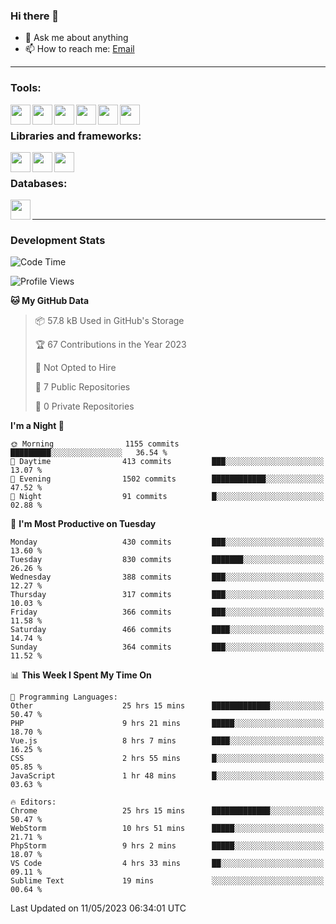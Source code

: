 ### Hi there 👋

- 💬 Ask me about anything
- 📫 How to reach me: [Email]

---

### Tools:
<img align='left' height="32" width="32" src="https://cdn.jsdelivr.net/npm/simple-icons@4.8.0/icons/phpstorm.svg" />
<img align='left' height="32" width="32" src="https://cdn.jsdelivr.net/npm/simple-icons@4.8.0/icons/webstorm.svg" />
<img align='left' height="32" width="32" src="https://cdn.jsdelivr.net/npm/simple-icons@4.8.0/icons/visualstudiocode.svg" />
<img align='left' height="32" width="32" src="https://cdn.jsdelivr.net/npm/simple-icons@4.8.0/icons/sublimetext.svg" />
<img align='left' height="32" width="32" src="https://cdn.jsdelivr.net/npm/simple-icons@4.8.0/icons/laragon.svg" />
<img align='left' height="32" width="32" src="https://cdn.jsdelivr.net/npm/simple-icons@4.8.0/icons/docker.svg" />
<br>

### Libraries and frameworks:
<img align='left' height="32" width="32" src="https://cdn.jsdelivr.net/npm/simple-icons@4.8.0/icons/laravel.svg" />
<img align='left' height="32" width="32" src="https://cdn.jsdelivr.net/npm/simple-icons@4.8.0/icons/vue-dot-js.svg" />
<img align='left' height="32" width="32" src="https://cdn.jsdelivr.net/npm/simple-icons@4.8.0/icons/jquery.svg" />
<br>

### Databases:
<img align='left' height="32" width="32" src="https://cdn.jsdelivr.net/npm/simple-icons@4.8.0/icons/mysql.svg" />
<br>

---
### Development Stats
<!--START_SECTION:waka-->
![Code Time](http://img.shields.io/badge/Code%20Time-1%2C566%20hrs%2035%20mins-blue)

![Profile Views](http://img.shields.io/badge/Profile%20Views-0-blue)

**🐱 My GitHub Data** 

> 📦 57.8 kB Used in GitHub's Storage 
 > 
> 🏆 67 Contributions in the Year 2023
 > 
> 🚫 Not Opted to Hire
 > 
> 📜 7 Public Repositories 
 > 
> 🔑 0 Private Repositories 
 > 
**I'm a Night 🦉** 

```text
🌞 Morning                1155 commits        █████████░░░░░░░░░░░░░░░░   36.54 % 
🌆 Daytime                413 commits         ███░░░░░░░░░░░░░░░░░░░░░░   13.07 % 
🌃 Evening                1502 commits        ████████████░░░░░░░░░░░░░   47.52 % 
🌙 Night                  91 commits          █░░░░░░░░░░░░░░░░░░░░░░░░   02.88 % 
```
📅 **I'm Most Productive on Tuesday** 

```text
Monday                   430 commits         ███░░░░░░░░░░░░░░░░░░░░░░   13.60 % 
Tuesday                  830 commits         ███████░░░░░░░░░░░░░░░░░░   26.26 % 
Wednesday                388 commits         ███░░░░░░░░░░░░░░░░░░░░░░   12.27 % 
Thursday                 317 commits         ███░░░░░░░░░░░░░░░░░░░░░░   10.03 % 
Friday                   366 commits         ███░░░░░░░░░░░░░░░░░░░░░░   11.58 % 
Saturday                 466 commits         ████░░░░░░░░░░░░░░░░░░░░░   14.74 % 
Sunday                   364 commits         ███░░░░░░░░░░░░░░░░░░░░░░   11.52 % 
```


📊 **This Week I Spent My Time On** 

```text
💬 Programming Languages: 
Other                    25 hrs 15 mins      █████████████░░░░░░░░░░░░   50.47 % 
PHP                      9 hrs 21 mins       █████░░░░░░░░░░░░░░░░░░░░   18.70 % 
Vue.js                   8 hrs 7 mins        ████░░░░░░░░░░░░░░░░░░░░░   16.25 % 
CSS                      2 hrs 55 mins       █░░░░░░░░░░░░░░░░░░░░░░░░   05.85 % 
JavaScript               1 hr 48 mins        █░░░░░░░░░░░░░░░░░░░░░░░░   03.63 % 

🔥 Editors: 
Chrome                   25 hrs 15 mins      █████████████░░░░░░░░░░░░   50.47 % 
WebStorm                 10 hrs 51 mins      █████░░░░░░░░░░░░░░░░░░░░   21.71 % 
PhpStorm                 9 hrs 2 mins        █████░░░░░░░░░░░░░░░░░░░░   18.07 % 
VS Code                  4 hrs 33 mins       ██░░░░░░░░░░░░░░░░░░░░░░░   09.11 % 
Sublime Text             19 mins             ░░░░░░░░░░░░░░░░░░░░░░░░░   00.64 % 
```


 Last Updated on 11/05/2023 06:34:01 UTC
<!--END_SECTION:waka-->

[huyviet]: https://huyviet.vn/
[EMAIl]: https://mail.google.com/mail/u/0/?fs=1&tf=cm&source=mailto&to=huynguyenviet0110@gmail.com
